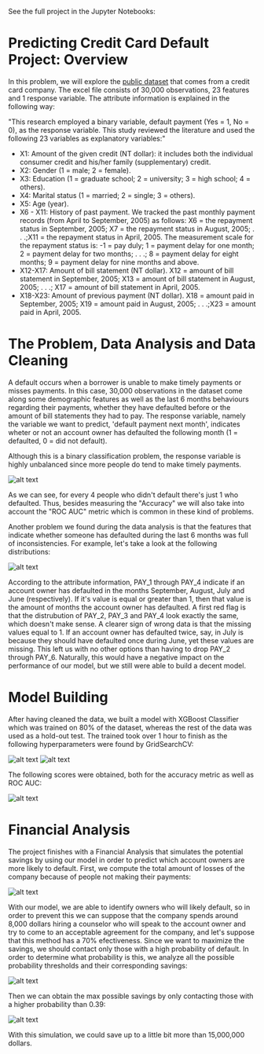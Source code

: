 See the full project in the Jupyter Notebooks:



# Predicting Credit Card Default Project: Overview

In this problem, we will explore the [public dataset](http://archive.ics.uci.edu/ml/datasets/default+of+credit+card+clients) that comes from a credit card company. The excel file consists of 30,000 observations, 23 features and 1 response variable. The attribute information is explained in the following way:

"This research employed a binary variable, default payment (Yes = 1, No = 0), as the response variable. This study reviewed the literature and used the following 23 variables as explanatory variables:"
- X1: Amount of the given credit (NT dollar): it includes both the individual consumer credit and his/her family (supplementary) credit.
- X2: Gender (1 = male; 2 = female).
- X3: Education (1 = graduate school; 2 = university; 3 = high school; 4 = others).
- X4: Marital status (1 = married; 2 = single; 3 = others).
- X5: Age (year).
- X6 - X11: History of past payment. We tracked the past monthly payment records (from April to September, 2005) as follows: X6 = the repayment status in September, 2005; X7 = the repayment status in August, 2005; . . .;X11 = the repayment status in April, 2005. The measurement scale for the repayment status is: -1 = pay duly; 1 = payment delay for one month; 2 = payment delay for two months; . . .; 8 = payment delay for eight months; 9 = payment delay for nine months and above.
- X12-X17: Amount of bill statement (NT dollar). X12 = amount of bill statement in September, 2005; X13 = amount of bill statement in August, 2005; . . .; X17 = amount of bill statement in April, 2005.
- X18-X23: Amount of previous payment (NT dollar). X18 = amount paid in September, 2005; X19 = amount paid in August, 2005; . . .;X23 = amount paid in April, 2005.

# The Problem, Data Analysis and Data Cleaning

A default occurs when a borrower is unable to make timely payments or misses payments. In this case, 30,000 observations in the dataset come along some demographic features as well as the last 6 months behaviours regarding their payments, whether they have defaulted before or the amount of bill statements they had to pay. The response variable, namely the variable we want to predict, 'default payment next month', indicates wheter or not an account owner has defaulted the following month (1 = defaulted, 0 = did not default).

Although this is a binary classification problem, the response variable is highly unbalanced since more people do tend to make timely payments. 

![alt text](count_default.JPG "Title")

As we can see, for every 4 people who didn't default there's just 1 who defaulted. Thus, besides measuring the "Accuracy" we will also take into account the "ROC AUC" metric which is common in these kind of problems.

Another problem we found during the data analysis is that the features that indicate whether someone has defaulted during the last 6 months was full of inconsistencies. For example, let's take a look at the following distributions:

![alt text](months_default.JPG "Title")

According to the attribute information, PAY_1 through PAY_4 indicate if an account owner has defaulted in the months September, August, July and June (respectively). If it's value is equal or greater than 1, then that value is the amount of months the account owner has defaulted. A first red flag is that the distrubution of PAY_2, PAY_3 and PAY_4 look exactly the same, which doesn't make sense. A clearer sign of wrong data is that the missing values equal to 1. If an account owner has defaulted twice, say, in July is because they should have defaulted once during June, yet these values are missing. This left us with no other options than having to drop PAY_2 through PAY_6. Naturally, this would have a negative impact on the performance of our model, but we still were able to build a decent model.

# Model Building 

After having cleaned the data, we built a model with XGBoost Classifier which was trained on 80% of the dataset, whereas the rest of the data was used as a hold-out test. The trained took over 1 hour to finish as the following hyperparameters were found by GridSearchCV:

![alt text](param_grid.JPG "Title")  ![alt text](hyperparameters.JPG "Title")

The following scores were obtained, both for the accuracy metric as well as ROC AUC:

![alt text](evaluation.JPG "Title")

# Financial Analysis

The project finishes with a Financial Analysis that simulates the potential savings by using our model in order to predict which account owners are more likely to default. First, we compute the total amount of losses of the company because of people not making their payments:

![alt text](losses.JPG "Title")

With our model, we are able to identify owners who will likely default, so in order to prevent this we can suppose that the company spends around 8,000 dollars hiring a counselor who will speak to the account owner and try to come to an acceptable agreement for the company, and let's suppose that this method has a 70% efectiveness. Since we want to maximize the savings, we should contact only those with a high probability of default. In order to determine what probability is this, we analyze all the possible probability thresholds and their corresponding savings:

![alt text](thresholds.JPG "Title")

Then we can obtain the max possible savings by only contacting those with a higher probability than 0.39:

![alt text](max_savings.JPG "Title")

With this simulation, we could save up to a little bit more than 15,000,000 dollars. 

